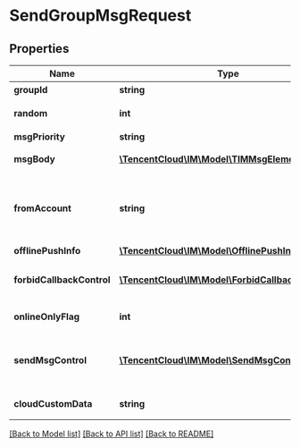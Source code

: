 # SendGroupMsgRequest

## Properties
Name | Type | Description | Notes
------------ | ------------- | ------------- | -------------
**groupId** | **string** | 向哪个群组发送消息 | 
**random** | **int** | 无符号32位整数。如果5分钟内两条消息的随机值相同，后一条消息将被当做重复消息而丢弃 | 
**msgPriority** | **string** | 消息的优先级 | [optional] 
**msgBody** | [**\TencentCloud\IM\Model\TIMMsgElement[]**](TIMMsgElement.md) | 消息体，详细可参阅 消息格式描述(https://cloud.tencent.com/document/product/269/2720) | 
**fromAccount** | **string** | 消息来源帐号，选填。如果不填写该字段，则默认消息的发送者为调用该接口时使用的 App 管理员帐号。除此之外，App 亦可通过该字段“伪造”消息的发送者，从而实现一些特殊的功能需求。需要注意的是，如果指定该字段，必须要确保字段中的帐号是存在的 | [optional] 
**offlinePushInfo** | [**\TencentCloud\IM\Model\OfflinePushInfo**](OfflinePushInfo.md) |  | [optional] 
**forbidCallbackControl** | [**\TencentCloud\IM\Model\ForbidCallbackControl[]**](ForbidCallbackControl.md) | 消息回调禁止开关，只对单条消息有效，ForbidBeforeSendMsgCallback 表示禁止发消息前回调，ForbidAfterSendMsgCallback 表示禁止发消息后回调 | [optional] 
**onlineOnlyFlag** | **int** | 1表示消息仅发送在线成员，默认0表示发送所有成员，AVChatRoom(直播群)不支持该参数 | [optional] 
**sendMsgControl** | [**\TencentCloud\IM\Model\SendMsgControl[]**](SendMsgControl.md) | 消息发送权限，NoLastMsg 只对单条消息有效，表示不更新最近联系人会话；NoUnread 不计未读，只对单条消息有效。（如果该消息 OnlineOnlyFlag 设置为1，则不允许使用该字段。） | [optional] 
**cloudCustomData** | **string** | 消息自定义数据（云端保存，会发送到对端，程序卸载重装后还能拉取到） | [optional] 

[[Back to Model list]](../README.md#documentation-for-models) [[Back to API list]](../README.md#documentation-for-api-endpoints) [[Back to README]](../README.md)


